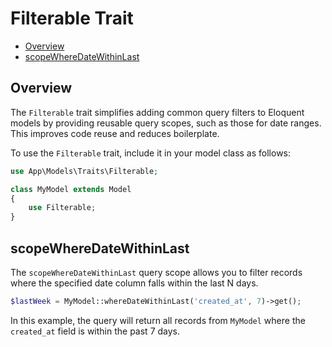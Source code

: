 # Filterable Trait

- [Overview](#overview)
- [scopeWhereDateWithinLast](#scopewheredatewithinlast)


## Overview

The `Filterable` trait simplifies adding common query filters to Eloquent models by
providing reusable query scopes, such as those for date ranges. This improves code reuse
and reduces boilerplate.

To use the `Filterable` trait, include it in your model class as follows:

```php +torchlight-php
use App\Models\Traits\Filterable;

class MyModel extends Model
{
    use Filterable;
}
```

## scopeWhereDateWithinLast

The `scopeWhereDateWithinLast` query scope allows you to filter records where the specified
date column falls within the last N days.

```php +torchlight-php
$lastWeek = MyModel::whereDateWithinLast('created_at', 7)->get();
```

In this example, the query will return all records from `MyModel` where the `created_at`
field is within the past 7 days.